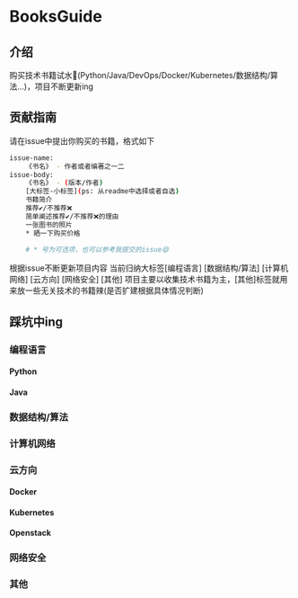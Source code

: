 # BooksGuide
## 介绍
购买技术书籍试水📕(Python/Java/DevOps/Docker/Kubernetes/数据结构/算法...)，项目不断更新ing
## 贡献指南
请在issue中提出你购买的书籍，格式如下
```bash
issue-name:
    《书名》 - 作者或者编著之一二
issue-body:
    《书名》 - (版本/作者)
    [大标签-小标签](ps: 从readme中选择或者自选)
    书籍简介
    推荐✔/不推荐❌
    简单阐述推荐✔/不推荐❌的理由
    一张图书的照片
    * 晒一下购买价格   
    
    # * 号为可选项，也可以参考我提交的issue😄
```
根据issue不断更新项目内容
当前归纳大标签[编程语言] [数据结构/算法] [计算机网络] [云方向] [网络安全] [其他]
项目主要以收集技术书籍为主，[其他]标签就用来放一些无关技术的书籍辣(是否扩建根据具体情况判断)
## 踩坑中ing

### 编程语言
#### Python
#### Java

### 数据结构/算法

### 计算机网络

### 云方向
#### Docker
#### Kubernetes
#### Openstack

### 网络安全

### 其他
